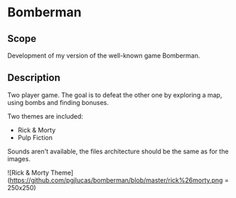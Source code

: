# Bomberman
## Scope
Development of my version of the well-known game Bomberman.

## Description
Two player game. The goal is to defeat the other one by exploring a map, using bombs and finding bonuses.

Two themes are included:
 - Rick & Morty
 - Pulp Fiction

Sounds aren't available, the files architecture should be the same as for the images.
 
![Rick & Morty Theme](https://github.com/pgjlucas/bomberman/blob/master/rick%26morty.png = 250x250)
